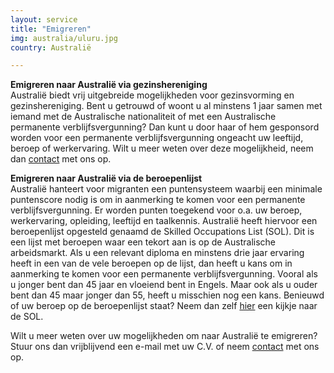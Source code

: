 ```yaml
---
layout: service
title: "Emigreren"
img: australia/uluru.jpg
country: Australië

---
```

<strong>Emigreren naar Australië via gezinshereniging</strong><br/>
Australië biedt vrij uitgebreide mogelijkheden voor gezinsvorming en gezinshereniging. Bent u getrouwd of woont u al minstens 1 jaar samen met iemand met de Australische nationaliteit of met een Australische permanente verblijfsvergunning? Dan kunt u door haar of hem gesponsord worden voor een permanente verblijfsvergunning ongeacht uw leeftijd, beroep of werkervaring. Wilt u meer weten over deze mogelijkheid, neem dan <a href="{{ site.baseurl }}/contact">contact</a> met ons op.

<strong>Emigreren naar Australië via de beroepenlijst</strong><br/>
Australië hanteert voor migranten een puntensysteem waarbij een minimale puntenscore nodig is om in aanmerking te komen voor een permanente verblijfsvergunning. Er worden punten toegekend voor o.a. uw beroep, werkervaring, opleiding, leeftijd en taalkennis. Australië heeft hiervoor een beroepenlijst opgesteld genaamd de Skilled Occupations List (SOL). Dit is een lijst met beroepen waar een tekort aan is op de Australische arbeidsmarkt. Als u een relevant diploma en minstens drie jaar ervaring heeft in een van de vele beroepen op de lijst, dan heeft u kans om in aanmerking te komen voor een permanente verblijfsvergunning. Vooral als u jonger bent dan 45 jaar en vloeiend bent in Engels. Maar ook als u ouder bent dan 45 maar jonger dan 55, heeft u misschien nog een kans. Benieuwd of uw beroep op de beroepenlijst staat? Neem dan zelf
<a href="https://immi.homeaffairs.gov.au/visas/working-in-australia/skill-occupation-list" target="_blank">hier</a> een kijkje naar de SOL.

Wilt u meer weten over uw mogelijkheden om naar Australië te emigreren? Stuur ons dan vrijblijvend een e-mail met uw C.V. of neem <a href="{{ site.baseurl }}/contact">contact</a> met ons op.
